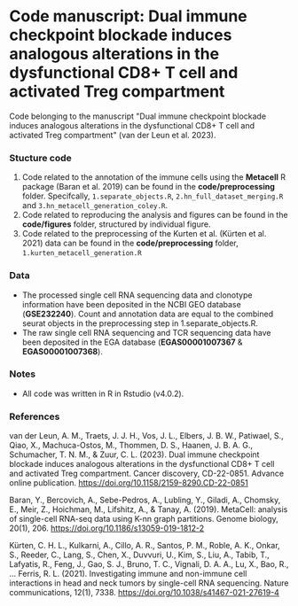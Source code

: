 # Code manuscript: Dual immune checkpoint blockade induces analogous alterations in the dysfunctional CD8+ T cell and activated Treg compartment

Code belonging to the manuscript "Dual immune checkpoint blockade induces analogous alterations in the dysfunctional CD8+ T cell and activated Treg compartment" (van der Leun et al. 2023). 

### Stucture code
1. Code related to the annotation of the immune cells using the **Metacell** R package (Baran et al. 2019) can be found in the **code/preprocessing** folder. Specifcally, `1.separate_objects.R`, `2.hn_full_dataset_merging.R` and `3.hn_metacell_generation_coley.R`.
2. Code related to reproducing the analysis and figures can be found in the **code/figures** folder, structured by individual figure.
3. Code related to the preprocessing of the Kurten et al. (Kürten et al. 2021) data can be found in the **code/preprocessing** folder, `1.kurten_metacell_generation.R`

### Data
- The processed single cell RNA sequencing data and clonotype information have been deposited in the NCBI GEO database (**GSE232240**). Count and annotation data are equal to the combined seurat objects in the preprocessing step in 1.separate_objects.R.
- The raw single cell RNA sequencing and TCR sequencing data have been deposited in the EGA database (**EGAS00001007367** & **EGAS00001007368**).

### Notes
- All code was written in R in Rstudio (v4.0.2). 

### References
van der Leun, A. M., Traets, J. J. H., Vos, J. L., Elbers, J. B. W., Patiwael, S., Qiao, X., Machuca-Ostos, M., Thommen, D. S., Haanen, J. B. A. G., Schumacher, T. N. M., & Zuur, C. L. (2023). Dual immune checkpoint blockade induces analogous alterations in the dysfunctional CD8+ T cell and activated Treg compartment. Cancer discovery, CD-22-0851. Advance online publication. https://doi.org/10.1158/2159-8290.CD-22-0851

Baran, Y., Bercovich, A., Sebe-Pedros, A., Lubling, Y., Giladi, A., Chomsky, E., Meir, Z., Hoichman, M., Lifshitz, A., & Tanay, A. (2019). MetaCell: analysis of single-cell RNA-seq data using K-nn graph partitions. Genome biology, 20(1), 206. https://doi.org/10.1186/s13059-019-1812-2

Kürten, C. H. L., Kulkarni, A., Cillo, A. R., Santos, P. M., Roble, A. K., Onkar, S., Reeder, C., Lang, S., Chen, X., Duvvuri, U., Kim, S., Liu, A., Tabib, T., Lafyatis, R., Feng, J., Gao, S. J., Bruno, T. C., Vignali, D. A. A., Lu, X., Bao, R., … Ferris, R. L. (2021). Investigating immune and non-immune cell interactions in head and neck tumors by single-cell RNA sequencing. Nature communications, 12(1), 7338. https://doi.org/10.1038/s41467-021-27619-4
